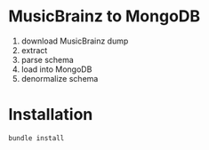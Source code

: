 # MusicBrainz to MongoDB

1. download MusicBrainz dump
2. extract
3. parse schema
4. load into MongoDB
5. denormalize schema

# Installation

```
bundle install
```


